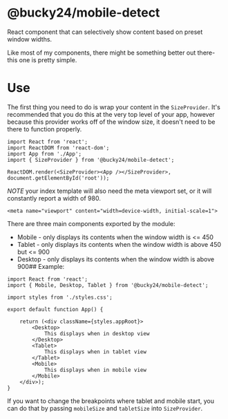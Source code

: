 # @bucky24/mobile-detect
React component that can selectively show content based on preset window widths.

Like most of my components, there might be something better out there-this one is pretty simple.

# Use

The first thing you need to do is wrap your content in the `SizeProvider`. It's recommended that you do this at the very top level of your app, however because this provider works off of the window size, it doesn't need to be there to function properly.

```
import React from 'react';
import ReactDOM from 'react-dom';
import App from './App';
import { SizeProvider } from '@bucky24/mobile-detect';

ReactDOM.render(<SizeProvider><App /></SizeProvider>, document.getElementById('root'));
```

*NOTE* your index template will also need the meta viewport set, or it will constantly report a width of 980.

```
<meta name="viewport" content="width=device-width, initial-scale=1">
```

There are three main components exported by the module:
* Mobile - only displays its contents when the window width is <= 450
* Tablet - only displays its contents when the window width is above 450 but <= 900
* Desktop - only displays its contents when the window width is above 900## Example:

```
import React from 'react';
import { Mobile, Desktop, Tablet } from '@bucky24/mobile-detect';

import styles from './styles.css';

export default function App() {
    
	return (<div className={styles.appRoot}>
		<Desktop>
            This displays when in desktop view
        </Desktop>
        <Tablet>
            This displays when in tablet view
        </Tablet>
        <Mobile>
            This displays when in mobile view
        </Mobile>
	</div>);
}
```

If you want to change the breakpoints where tablet and mobile start, you can do that by passing `mobileSize` and `tabletSize` into `SizeProvider`.